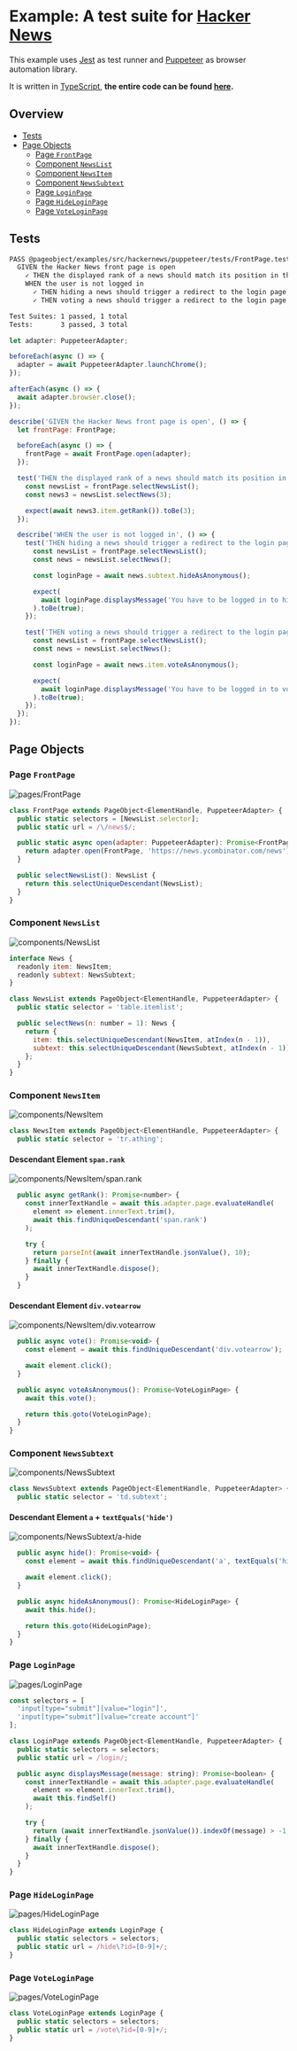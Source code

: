 # Example: A test suite for [Hacker News][hackernews]

This example uses [Jest][jest] as test runner and [Puppeteer][puppeteer] as browser automation library.

It is written in [TypeScript][typescript], **the entire code can be found [here][repo-example-code-hackernews-puppeteer].**

## Overview

- [Tests](#tests)
- [Page Objects](#page-objects)
  - [Page `FrontPage`](#page-frontpage)
  - [Component `NewsList`](#component-newslist)
  - [Component `NewsItem`](#component-newsitem)
  - [Component `NewsSubtext`](#component-newssubtext)
  - [Page `LoginPage`](#page-loginpage)
  - [Page `HideLoginPage`](#page-hideloginpage)
  - [Page `VoteLoginPage`](#page-voteloginpage)

## Tests

```sh
PASS @pageobject/examples/src/hackernews/puppeteer/tests/FrontPage.test.ts
  GIVEN the Hacker News front page is open
    ✓ THEN the displayed rank of a news should match its position in the news list
    WHEN the user is not logged in
      ✓ THEN hiding a news should trigger a redirect to the login page
      ✓ THEN voting a news should trigger a redirect to the login page

Test Suites: 1 passed, 1 total
Tests:       3 passed, 3 total
```

```js
let adapter: PuppeteerAdapter;

beforeEach(async () => {
  adapter = await PuppeteerAdapter.launchChrome();
});

afterEach(async () => {
  await adapter.browser.close();
});

describe('GIVEN the Hacker News front page is open', () => {
  let frontPage: FrontPage;

  beforeEach(async () => {
    frontPage = await FrontPage.open(adapter);
  });

  test('THEN the displayed rank of a news should match its position in the news list', async () => {
    const newsList = frontPage.selectNewsList();
    const news3 = newsList.selectNews(3);

    expect(await news3.item.getRank()).toBe(3);
  });

  describe('WHEN the user is not logged in', () => {
    test('THEN hiding a news should trigger a redirect to the login page', async () => {
      const newsList = frontPage.selectNewsList();
      const news = newsList.selectNews();

      const loginPage = await news.subtext.hideAsAnonymous();

      expect(
        await loginPage.displaysMessage('You have to be logged in to hide.')
      ).toBe(true);
    });

    test('THEN voting a news should trigger a redirect to the login page', async () => {
      const newsList = frontPage.selectNewsList();
      const news = newsList.selectNews();

      const loginPage = await news.item.voteAsAnonymous();

      expect(
        await loginPage.displaysMessage('You have to be logged in to vote.')
      ).toBe(true);
    });
  });
});
```

## Page Objects

### Page `FrontPage`

![pages/FrontPage](pages/FrontPage.png)

```js
class FrontPage extends PageObject<ElementHandle, PuppeteerAdapter> {
  public static selectors = [NewsList.selector];
  public static url = /\/news$/;

  public static async open(adapter: PuppeteerAdapter): Promise<FrontPage> {
    return adapter.open(FrontPage, 'https://news.ycombinator.com/news');
  }

  public selectNewsList(): NewsList {
    return this.selectUniqueDescendant(NewsList);
  }
}
```

### Component `NewsList`

![components/NewsList](components/NewsList.png)

```js
interface News {
  readonly item: NewsItem;
  readonly subtext: NewsSubtext;
}

class NewsList extends PageObject<ElementHandle, PuppeteerAdapter> {
  public static selector = 'table.itemlist';

  public selectNews(n: number = 1): News {
    return {
      item: this.selectUniqueDescendant(NewsItem, atIndex(n - 1)),
      subtext: this.selectUniqueDescendant(NewsSubtext, atIndex(n - 1))
    };
  }
}
```

### Component `NewsItem`

![components/NewsItem](components/NewsItem.png)

```js
class NewsItem extends PageObject<ElementHandle, PuppeteerAdapter> {
  public static selector = 'tr.athing';
```

#### Descendant Element `span.rank`

![components/NewsItem/span.rank](components/NewsItem/span.rank.png)

```js
  public async getRank(): Promise<number> {
    const innerTextHandle = await this.adapter.page.evaluateHandle(
      element => element.innerText.trim(),
      await this.findUniqueDescendant('span.rank')
    );

    try {
      return parseInt(await innerTextHandle.jsonValue(), 10);
    } finally {
      await innerTextHandle.dispose();
    }
  }
```

#### Descendant Element `div.votearrow`

![components/NewsItem/div.votearrow](components/NewsItem/div.votearrow.png)

```js
  public async vote(): Promise<void> {
    const element = await this.findUniqueDescendant('div.votearrow');

    await element.click();
  }

  public async voteAsAnonymous(): Promise<VoteLoginPage> {
    await this.vote();

    return this.goto(VoteLoginPage);
  }
}
```

### Component `NewsSubtext`

![components/NewsSubtext](components/NewsSubtext.png)

```js
class NewsSubtext extends PageObject<ElementHandle, PuppeteerAdapter> {
  public static selector = 'td.subtext';
```

#### Descendant Element `a` + `textEquals('hide')`

![components/NewsSubtext/a-hide](components/NewsSubtext/a-hide.png)

```js
  public async hide(): Promise<void> {
    const element = await this.findUniqueDescendant('a', textEquals('hide'));

    await element.click();
  }

  public async hideAsAnonymous(): Promise<HideLoginPage> {
    await this.hide();

    return this.goto(HideLoginPage);
  }
}
```

### Page `LoginPage`

![pages/LoginPage](pages/LoginPage.png)

```js
const selectors = [
  'input[type="submit"][value="login"]',
  'input[type="submit"][value="create account"]'
];
```

```js
class LoginPage extends PageObject<ElementHandle, PuppeteerAdapter> {
  public static selectors = selectors;
  public static url = /login/;

  public async displaysMessage(message: string): Promise<boolean> {
    const innerTextHandle = await this.adapter.page.evaluateHandle(
      element => element.innerText.trim(),
      await this.findSelf()
    );

    try {
      return (await innerTextHandle.jsonValue()).indexOf(message) > -1;
    } finally {
      await innerTextHandle.dispose();
    }
  }
}
```

### Page `HideLoginPage`

![pages/HideLoginPage](pages/HideLoginPage.png)

```js
class HideLoginPage extends LoginPage {
  public static selectors = selectors;
  public static url = /hide\?id=[0-9]+/;
}
```

### Page `VoteLoginPage`

![pages/VoteLoginPage](pages/VoteLoginPage.png)

```js
class VoteLoginPage extends LoginPage {
  public static selectors = selectors;
  public static url = /vote\?id=[0-9]+/;
}
```

[repo-example-code-hackernews-puppeteer]: https://github.com/clebert/pageobject/tree/master/@pageobject/examples/src/hackernews/puppeteer

[hackernews]: https://news.ycombinator.com/news
[jest]: http://facebook.github.io/jest/
[puppeteer]: https://github.com/GoogleChrome/puppeteer
[typescript]: https://www.typescriptlang.org/
